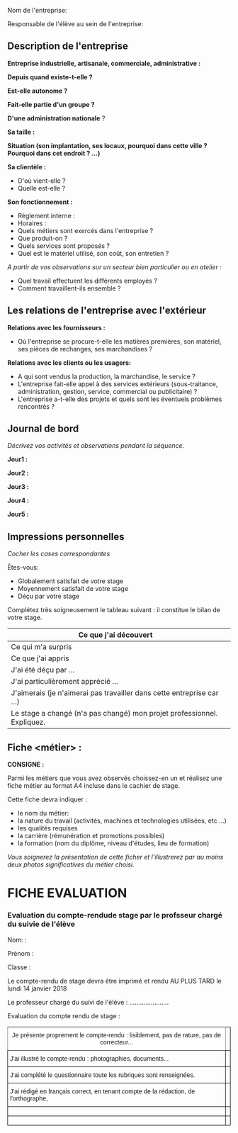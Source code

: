 Nom de l'entreprise:

Responsable de l'élève au sein de l'entreprise:

## Description de l'entreprise

__Entreprise industrielle, artisanale, commerciale, administrative :__


__Depuis quand existe-t-elle ?__


__Est-elle autonome ?__

__Fait-elle partie d'un groupe ?__

__D'une administration nationale__ ?

__Sa taille :__

__Situation (son implantation, ses locaux, pourquoi dans cette ville ? Pourquoi dans cet endroit ? ...)__

__Sa clientèle :__

- D'où vient-elle ?
- Quelle est-elle ?

__Son fonctionnement :__
  
- Règlement interne :
- Horaires :
- Quels métiers sont exercés dans l'entreprise ?
- Que produit-on ?
- Quels services sont proposés ?
- Quel est le matériel utilisé, son coût, son entretien ?


*A partir de vos observations sur un secteur bien particulier ou en atelier :*

- Quel travail effectuent les différents employés ?
- Comment travaillent-ils ensemble ?

## Les relations de l'entreprise avec l'extérieur

__Relations avec les fournisseurs :__

- Où l'entreprise se procure-t-elle les matières premières, son matériel, ses pièces de rechanges, ses marchandises ?

__Relations avec les clients ou les usagers:__

- A qui sont vendus la production, la marchandise, le service ?
- L'entreprise fait-elle appel à des services extérieurs (sous-traitance, administration, gestion, service, commercial ou publicitaire) ?
- L'entreprise a-t-elle des projets et quels sont les éventuels problèmes rencontrés ?

## Journal de bord
*Décrivez vos activités et observations pendant la séquence.*

**Jour1 :**

**Jour2 :**

**Jour3 :**

**Jour4 :**

**Jour5 :**

## Impressions personnelles
*Cocher les cases correspondantes*

Êtes-vous: 
- Globalement satisfait de votre stage
- Moyennement satisfait de votre stage
- Déçu par votre stage

Complétez très soigneusement le tableau suivant : il constitue le bilan de votre stage.

| Ce que j'ai découvert                                                   	|   	|
|-------------------------------------------------------------------------	|---	|
| Ce qui m'a surpris                                                      	|   	|
| Ce que j'ai appris                                                      	|   	|
| J'ai été déçu par ...                                                   	|   	|
| J'ai particulièrement apprécié ...                                      	|   	|
| J'aimerais (je n'aimerai pas travailler dans cette entreprise car ...)  	|   	|
| Le stage a changé (n'a pas changé) mon projet professionnel. Expliquez. 	|   	|


## Fiche <métier> :

__CONSIGNE :__

Parmi les métiers que vous avez observés choissez-en un et réalisez une fiche métier au format A4 incluse dans le cachier de stage.

Cette fiche devra indiquer :
- le nom du métier:
- la nature du travail (activités, machines et technologies utilisées, etc ...)
- les qualités requises
- la carrière (rémunération et promotions possibles)
- la formation (nom du diplôme, niveau d'études, lieu de formation)

*Vous soignerez la présentation de cette ficher et l'illustrerez par au moins deux photos significatives du métier choisi.*

# FICHE EVALUATION

### Evaluation du compte-rendude stage par le profsseur chargé du suivie de l'élève
Nom: :

Prénom :

Classe :

Le compte-rendu de stage devra être imprimé et rendu AU PLUS TARD le lundi 14 janvier 2018

Le professeur chargé du suivi de l'élève : ......................

Evaluation du compte rendu de stage :

<style type="text/css">
.tg  {border-collapse:collapse;border-spacing:0;}
.tg td{font-family:Arial, sans-serif;font-size:14px;padding:10px 5px;border-style:solid;border-width:1px;overflow:hidden;word-break:normal;border-color:black;}
.tg th{font-family:Arial, sans-serif;font-size:14px;font-weight:normal;padding:10px 5px;border-style:solid;border-width:1px;overflow:hidden;word-break:normal;border-color:black;}
.tg .tg-3xi5{background-color:#ffffff;border-color:inherit;text-align:center;vertical-align:top}
.tg .tg-0lax{text-align:left;vertical-align:top}
</style>
<table class="tg">
  <tr>
    <th class="tg-3xi5">Je présente proprement le compte-rendu : lisiblement, pas de rature, pas de correcteur...</th>
    <th class="tg-0lax"></th>
  </tr>
  <tr>
    <td class="tg-0lax">J'ai illustré le compte-rendu : photographies, documents...</td>
    <td class="tg-0lax"></td>
  </tr>
  <tr>
    <td class="tg-0lax">J'ai complété le questionnaire toute les rubriques sont renseignées.</td>
    <td class="tg-0lax"></td>
  </tr>
  <tr>
    <td class="tg-0lax">J'ai rédigé en français correct, en tenant compte de la rédaction, de l'orthographe, </td>
    <td class="tg-0lax"></td>
  </tr>
  <tr>
    <td class="tg-0lax"></td>
    <td class="tg-0lax"></td>
  </tr>
  <tr>
    <td class="tg-0lax"></td>
    <td class="tg-0lax"></td>
  </tr>
</table>